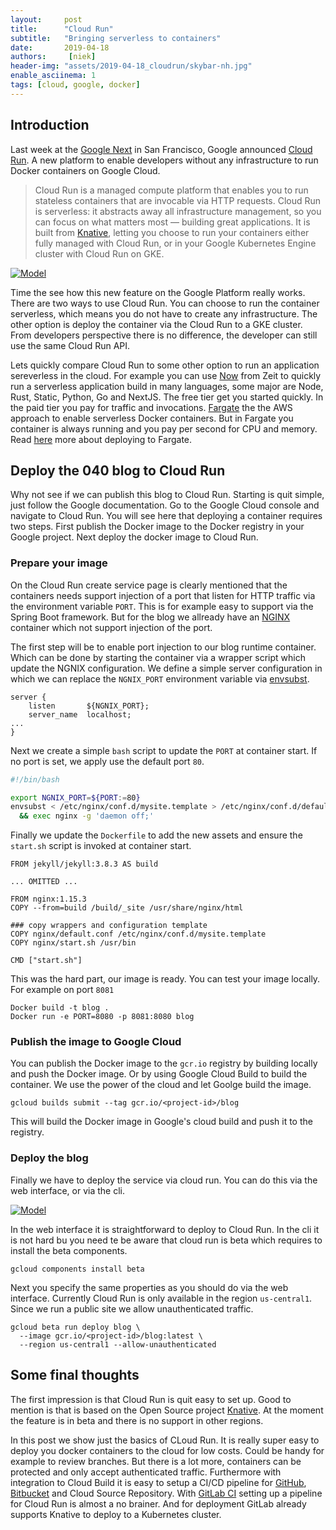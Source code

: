 ```yaml
---
layout:     post
title:      "Cloud Run"
subtitle:   "Bringing serverless to containers"
date:       2019-04-18
authors:     [niek]
header-img: "assets/2019-04-18_cloudrun/skybar-nh.jpg"
enable_asciinema: 1
tags: [cloud, google, docker]
---
```



## Introduction
Last week at the [Google Next](https://cloud.withgoogle.com/next/sf/) in San Francisco, Google announced [Cloud Run](https://cloud.google.com/run/). A new platform to enable developers without any infrastructure to run Docker containers on Google Cloud.

> Cloud Run is a managed compute platform that enables you to run stateless containers that are invocable via HTTP requests. Cloud Run is serverless: it abstracts away all infrastructure management, so you can focus on what matters most — building great applications. It is built from [Knative](https://github.com/knative/), letting you choose to run your containers either fully managed with Cloud Run, or in your Google Kubernetes Engine cluster with Cloud Run on GKE.


<a href="#">
    <img src="{{ site.baseurl }}/assets/2019-04-18_cloudrun/next.jpg"
    alt="Model">
</a>

Time the see how this new feature on the Google Platform really works. There are two ways to use Cloud Run. You can choose to run the container serverless, which means you do not have to create any infrastructure. The other option is deploy the container via the Cloud Run to a GKE cluster. From developers perspective there is no difference, the developer can still use the same Cloud Run API.

Lets quickly compare Cloud Run to some other option to run an application sereverless in the cloud. For example you can use [Now](https://zeit.co/now) from Zeit to quickly run a serverless application build in many languages, some major are Node, Rust, Static, Python, Go and NextJS. The free tier get you started quickly. In the paid tier you pay for traffic and invocations. [Fargate](https://aws.amazon.com/fargate/) the the AWS approach to enable serverless Docker containers. But in Fargate you container is always running and you pay per second for CPU and memory. Read [here](https://040code.github.io/2018/01/30/fargate_with_terraform/) more about deploying to Fargate.

## Deploy the 040 blog to Cloud Run

Why not see if we can publish this blog to Cloud Run. Starting is quit simple, just follow the Google documentation. Go to the Google Cloud console and navigate to Cloud Run. You will see here that deploying a container requires two steps. First publish the Docker image to the Docker registry in your Google project. Next deploy the docker image to Cloud Run.

### Prepare your image

On the Cloud Run create service page is clearly mentioned that the containers needs support injection of a port that listen for HTTP traffic via the environment variable `PORT`. This is for example easy to support via the Spring Boot framework. But for the blog we allready have an [NGINX](https://www.nginx.com/) container which not support injection of the port.

The first step will be to enable port injection to our blog runtime container. Which can be done by starting the container via a wrapper script which update the NGNIX configuration. We define a simple server configuration in which we can replace the `NGNIX_PORT` environment variable via [envsubst](https://www.gnu.org/software/gettext/manual/html_node/envsubst-Invocation.html).

```nginx
server {
    listen       ${NGNIX_PORT};
    server_name  localhost;
...
}
```

Next we create a simple `bash` script to update the `PORT` at container start. If no port is set, we apply use the default port `80`.

```bash
#!/bin/bash

export NGNIX_PORT=${PORT:=80}
envsubst < /etc/nginx/conf.d/mysite.template > /etc/nginx/conf.d/default.conf \
  && exec nginx -g 'daemon off;'

```

Finally we update the `Dockerfile` to add the new assets and ensure the `start.sh` script is invoked at container start.

```Docker
FROM jekyll/jekyll:3.8.3 AS build

... OMITTED ...

FROM nginx:1.15.3
COPY --from=build /build/_site /usr/share/nginx/html

### copy wrappers and configuration template
COPY nginx/default.conf /etc/nginx/conf.d/mysite.template
COPY nginx/start.sh /usr/bin

CMD ["start.sh"]
```

This was the hard part, our image is ready. You can test your image locally. For example on port `8081`
```
Docker build -t blog .
Docker run -e PORT=8080 -p 8081:8080 blog
```

### Publish the image to Google Cloud

You can publish the Docker image to the `gcr.io` registry by building locally and push the Docker image. Or by using Google Cloud Build to build the container. We use the power of the cloud and let Goolge build the image.

```gcloud builds submit --tag gcr.io/<project-id>/blog```


<asciinema-player src="{{ site.baseurl }}/assets/2019-04-18_cloudrun/build.json"
  cols="180" rows="15" autoplay="true" loop="true" speed="2.5">
</asciinema-player>


This will build the Docker image in Google's cloud build and push it to the registry.

### Deploy the blog

Finally we have to deploy the service via cloud run. You can do this via the web interface, or via the cli.

<a href="#">
    <img src="{{ site.baseurl }}/assets/2019-04-18_cloudrun/cloudrun.png"
    alt="Model">
</a>

In the web interface it is straightforward to deploy to Cloud Run. In the cli it is not hard bu you need te be aware that cloud run is beta which requires to install the beta components.
```
gcloud components install beta
```
Next you specify the same properties as you should do via the web interface. Currently Cloud Run is only available in the region `us-central1`. Since we run a public site we allow unauthenticated traffic.

```
gcloud beta run deploy blog \
  --image gcr.io/<project-id>/blog:latest \
  --region us-central1 --allow-unauthenticated
```

<asciinema-player src="{{ site.baseurl }}/assets/2019-04-18_cloudrun/deploy.json"
  cols="180" rows="15" autoplay="true" loop="true" speed="2.5">
</asciinema-player>

## Some final thoughts

The first impression is that Cloud Run is quit easy to set up. Good to mention is that is based on the Open Source project [Knative](https://github.com/knative/). At the moment the feature is in beta and there is no support in other regions.

In this post we show just the basics of CLoud Run. It is really super easy to deploy you docker containers to the cloud for low costs. Could be handy for example to review branches. But there is a lot more, containers can be protected and only accept authenticated traffic. Furthermore with integration to Cloud Build it is easy to setup a CI/CD pipeline for [GitHub](https://github.com), [Bitbucket](https://bitbucket.org) and Cloud Source Repository. With [GitLab CI](https://gitlab.com) setting up a pipeline for Cloud Run is almost a no brainer. And for deployment GitLab already supports Knative to deploy to a Kubernetes cluster.

